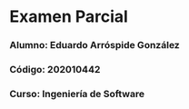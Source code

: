 # Examen Parcial

### Alumno: Eduardo Arróspide González
### Código: 202010442
### Curso: Ingeniería de Software


